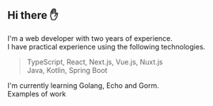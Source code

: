 ## Hi there ✋

I'm a web developer with two years of experience.  
I have practical experience using the following technologies.
> TypeScript, React, Next.js, Vue.js, Nuxt.js  
> Java, Kotlin, Spring Boot  

I'm currently learning Golang, Echo and Gorm.  
Examples of work

<!--
**zksytmkn/zksytmkn** is a ✨ _special_ ✨ repository because its `README.md` (this file) appears on your GitHub profile.

Here are some ideas to get you started:

- 🔭 I’m currently working on ...
- 🌱 I’m currently learning ...
- 👯 I’m looking to collaborate on ...
- 🤔 I’m looking for help with ...
- 💬 Ask me about ...
- 📫 How to reach me: ...
- 😄 Pronouns: ...
- ⚡ Fun fact: ...
-->
